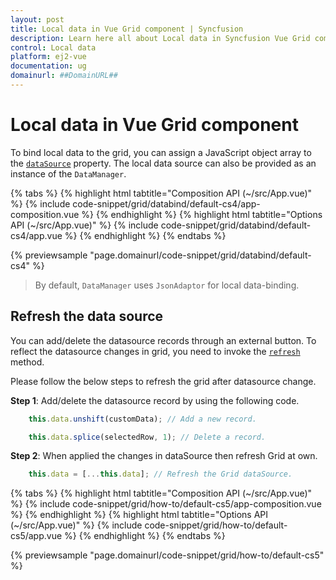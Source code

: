 ```yaml
---
layout: post
title: Local data in Vue Grid component | Syncfusion
description: Learn here all about Local data in Syncfusion Vue Grid component of Syncfusion Essential JS 2 and more.
control: Local data 
platform: ej2-vue
documentation: ug
domainurl: ##DomainURL##
---
```


# Local data in Vue Grid component

To bind local data to the grid, you can assign a JavaScript object array to the [`dataSource`](https://ej2.syncfusion.com/vue/documentation/api/grid/#datasource) property. The local data source can also be provided as an instance of the `DataManager`.

{% tabs %}
{% highlight html tabtitle="Composition API (~/src/App.vue)" %}
{% include code-snippet/grid/databind/default-cs4/app-composition.vue %}
{% endhighlight %}
{% highlight html tabtitle="Options API (~/src/App.vue)" %}
{% include code-snippet/grid/databind/default-cs4/app.vue %}
{% endhighlight %}
{% endtabs %}
        
{% previewsample "page.domainurl/code-snippet/grid/databind/default-cs4" %}

> By default, `DataManager` uses `JsonAdaptor` for local data-binding.

## Refresh the data source

You can add/delete the datasource records through an external button. To reflect the datasource changes in grid, you need to invoke the [`refresh`](https://ej2.syncfusion.com/vue/documentation/api/grid/#refresh) method.

Please follow the below steps to refresh the grid after datasource change.

**Step 1**: Add/delete the datasource record by using the following code.

```ts
    this.data.unshift(customData); // Add a new record.

    this.data.splice(selectedRow, 1); // Delete a record.
```

**Step 2**: When applied the changes in dataSource then refresh Grid at own.

```ts
    this.data = [...this.data]; // Refresh the Grid dataSource.
```

{% tabs %}
{% highlight html tabtitle="Composition API (~/src/App.vue)" %}
{% include code-snippet/grid/how-to/default-cs5/app-composition.vue %}
{% endhighlight %}
{% highlight html tabtitle="Options API (~/src/App.vue)" %}
{% include code-snippet/grid/how-to/default-cs5/app.vue %}
{% endhighlight %}
{% endtabs %}
        
{% previewsample "page.domainurl/code-snippet/grid/how-to/default-cs5" %}